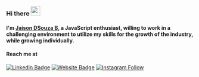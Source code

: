 <!-- ### Hi there 👋 -->
### Hi there <img src="https://media.giphy.com/media/hvRJCLFzcasrR4ia7z/giphy.gif" width="25px">
#### I'm <a href="https://jaison10.github.io" target="_blank">Jaison DSouza B</a>, a JavaScript enthusiast, willing to work in a challenging environment to utilize my skills for the growth of the industry, while growing individually.

#### Reach me at
[![Linkedin Badge](https://img.shields.io/badge/-LinkedIn-0e76a8?style=for-the-badge&logo=Linkedin&logoColor=white)](https://www.linkedin.com/in/jaison-dsouza-b-81835314b/)
[![Website Badge](https://img.shields.io/badge/Website-3b5998?style=for-the-badge&logo=google-chrome&logoColor=white)](https://jaison10.github.io)
[![Instagram Follow](https://img.shields.io/badge/Instagram-E4405F?style=for-the-badge&logo=instagram&logoColor=white)](https://instagram.com/_.jaixon._)


<!-- [![My Stats](https://github-readme-stats.vercel.app/api?username=jaison10&theme=dark&&show_icons=true&&count_private=true&include_all_commits=true&langs_count=5)]()
[![Languages](https://github-readme-stats.vercel.app/api/top-langs/?username=jaison10&theme=dark&show_icons=true&&show_border=true&&count_private=true&&include_all_commits=true)]()
[![willianrod's wakatime stats](https://github-readme-stats.vercel.app/api/wakatime?username=jaison10)](https://github.com/jaison10/github-readme-stats) -->
<!--ADDS: &hide=css, &langs_count, &layout=compact, &hide=contribs-->


<!--
------------Uncomment when stats is better!


📈 **My GitHub Stats:**
</br>

<a href="https://github.com/jaison10/github-readme-stats">
  <img align="center" height="160em" src="https://github-readme-stats.vercel.app/api?username=jaison10&theme=dark&&show_icons=true&&count_private=true&include_all_commits=true&hide=contribs" />
</a>
<a href="https://github.com/jaison10/github-readme-stats">
  <img align="center" height="160em" src="https://github-readme-stats.vercel.app/api/top-langs/?username=jaison10&theme=dark&show_icons=true&show_border=true&&count_private=true&include_all_commits=true&layout=compact" />
</a>

 -->


<!-- START_SECTION:waka -->
<!-- END_SECTION:waka -->


<!--
------------Uncomment when stats is better!


&nbsp;

![visitors](https://visitor-badge.glitch.me/badge?page_id=jaison10.visitor-badge)

-->

<!-- **jaison10/jaison10** is a ✨ _special_ ✨ repository because its `README.md` (this file) appears on your GitHub profile.

Here are some ideas to get you started:

- 🔭 I’m currently working on ...
- 🌱 I’m currently learning ...
- 👯 I’m looking to collaborate on ...
- 🤔 I’m looking for help with ...
- 💬 Ask me about ...
- 📫 How to reach me: ...
- 😄 Pronouns: ...
- ⚡ Fun fact: ...
 -->
